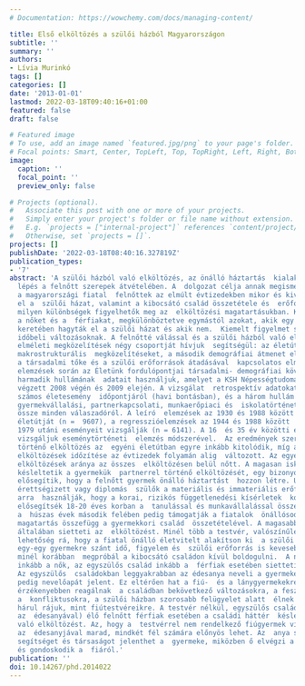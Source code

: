 ```yaml
---
# Documentation: https://wowchemy.com/docs/managing-content/

title: Első elköltözés a szülői házból Magyarországon
subtitle: ''
summary: ''
authors:
- Lívia Murinkó
tags: []
categories: []
date: '2013-01-01'
lastmod: 2022-03-18T09:40:16+01:00
featured: false
draft: false

# Featured image
# To use, add an image named `featured.jpg/png` to your page's folder.
# Focal points: Smart, Center, TopLeft, Top, TopRight, Left, Right, BottomLeft, Bottom, BottomRight.
image:
  caption: ''
  focal_point: ''
  preview_only: false

# Projects (optional).
#   Associate this post with one or more of your projects.
#   Simply enter your project's folder or file name without extension.
#   E.g. `projects = ["internal-project"]` references `content/project/deep-learning/index.md`.
#   Otherwise, set `projects = []`.
projects: []
publishDate: '2022-03-18T08:40:16.327819Z'
publication_types:
- '7'
abstract: 'A szülői házból való elköltözés, az önálló háztartás  kialakítása fontos
  lépés a felnőtt szerepek átvételében. A  dolgozat célja annak megismerése, hogy
  a magyarországi fiatal  felnőttek az elmúlt évtizedekben mikor és kivel hagyták
  el a  szülői házat, valamint a kibocsátó család összetétele és  erőforrásai mentén
  milyen különbségek figyelhetők meg az  elköltözési magatartásukban. Külön vizsgáljuk
  a nőket és a  férfiakat, megkülönböztetve egymástól azokat, akik egy  párkapcsolat
  keretében hagyták el a szülői házat és akik nem.  Kiemelt figyelmet szentelünk az
  időbeli változásoknak. A felnőtté válással és a szülői házból való elköltözéssel  kapcsolatos
  elméleti megközelítések négy csoportját hívjuk  segítségül: az életútkutatást, a
  makrostrukturális  megközelítéseket, a második demográfiai átmenet elméletét,  továbbá
  a társadalmi tőke és a szülői erőforrások átadásával  kapcsolatos elméleti megfontolásokat.  Az
  elemzések során az Életünk fordulópontjai társadalmi- demográfiai követéses panelvizsgálat
  harmadik hullámának  adatait használjuk, amelyet a KSH Népességtudományi  Kutatóintézete
  végzett 2008 végén és 2009 elején. A vizsgálat  retrospektív adatokat tartalmaz
  számos életesemény  időpontjáról (havi bontásban), és a három hullám segítségével  teljes
  gyermekvállalási, partnerkapcsolati, munkaerőpiaci és  iskolatörténet állítható
  össze minden válaszadóról. A leíró  elemzések az 1930 és 1988 között születettek
  életútját (n =  9607), a regresszióelemzések az 1944 és 1988 között  születettek
  1979 utáni eseményeit vizsgálják (n = 6141). A 16  és 35 év közötti életeseményeket
  vizsgáljuk eseménytörténeti  elemzés módszerével.  Az eredmények szerint a partnerrel
  történő elköltözés az  egyéni életútban egyre inkább kitolódik, míg a partner nélkül  történő
  elköltözések időzítése az évtizedek folyamán alig  változott. Az egyedül történő
  elköltözések aránya az összes  elköltözésen belül nőtt. A magasan iskolázott szülők
  késleltetik a gyermekük  partnerrel történő elköltözését, egy bizonyos életkor fölött  pedig
  elősegítik, hogy a felnőtt gyermek önálló háztartást  hozzon létre. Úgy tűnik, az
  érettségizett vagy diplomás  szülők a materiális és immateriális erőforrásaikat
  arra  használják, hogy a korai, rizikós függetlenedési kísérletek  kockázatát csökkentsék,
  elősegítsék 18-20 éves korban a  tanulással és munkavállalással összefüggő mobilitást,
  a  húszas évek második felében pedig támogatják a fiatalok  önállósodását. Az elköltözési
  magatartás összefügg a gyermekkori család  összetételével. A magasabb testvérszám
  általában sietteti az  elköltözést. Minél több a testvér, valószínűleg annál kisebb  a
  lehetőség rá, hogy a fiatal önálló életvitelt alakítson ki  a szülői házban. Az
  egy-egy gyermekre szánt idő, figyelem és  szülői erőforrás is kevesebb, így a fiatal
  minél korábban  megpróbál a kibocsátó családon kívül boldogulni.  A nevelőszülő
  inkább a nők, az egyszülős család inkább a  férfiak esetében sietteti az elköltözést.
  Az egyszülős  családokban leggyakrabban az édesanya neveli a gyermekeket, a  nevelőszülő
  pedig nevelőapát jelent. Ez eltérően hat a fiú-  és a lánygyermekekre. A nők általában
  érzékenyebben reagálnak  a családban bekövetkező változásokra, a feszültségre és
  a  konfliktusokra, a szülői házban szorosabb felügyelet alatt  élnek és több házimunka
  hárul rájuk, mint fiútestvéreikre. A testvér nélkül, egyszülős családban (leggyakrabban
  az  édesanyával) élő felnőtt férfiak esetében a családi háttér  késlelteti a partnerrel
  való elköltözést. Az, hogy a  testvérrel nem rendelkező fiúgyermek viszonylag sokáig
  az  édesanyjával marad, mindkét fél számára előnyös lehet. Az  anya számára támaszt,
  segítséget és társaságot jelenthet a  gyermeke, miközben ő elvégzi a házimunkát
  és gondoskodik a  fiáról.'
publication: ''
doi: 10.14267/phd.2014022
---
```


